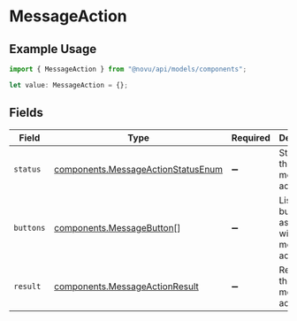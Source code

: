 # MessageAction

## Example Usage

```typescript
import { MessageAction } from "@novu/api/models/components";

let value: MessageAction = {};
```

## Fields

| Field                                                                                    | Type                                                                                     | Required                                                                                 | Description                                                                              |
| ---------------------------------------------------------------------------------------- | ---------------------------------------------------------------------------------------- | ---------------------------------------------------------------------------------------- | ---------------------------------------------------------------------------------------- |
| `status`                                                                                 | [components.MessageActionStatusEnum](../../models/components/messageactionstatusenum.md) | :heavy_minus_sign:                                                                       | Status of the message action                                                             |
| `buttons`                                                                                | [components.MessageButton](../../models/components/messagebutton.md)[]                   | :heavy_minus_sign:                                                                       | List of buttons associated with the message action                                       |
| `result`                                                                                 | [components.MessageActionResult](../../models/components/messageactionresult.md)         | :heavy_minus_sign:                                                                       | Result of the message action                                                             |